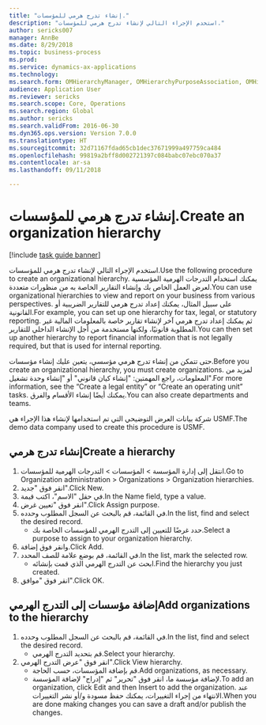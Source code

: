 ```yaml
--- 
title: "إنشاء تدرج هرمي للمؤسسات."
description: "استخدم الإجراء التالي لإنشاء تدرج هرمي للمؤسسات."
author: sericks007
manager: AnnBe
ms.date: 8/29/2018
ms.topic: business-process
ms.prod: 
ms.service: dynamics-ax-applications
ms.technology: 
ms.search.form: OMHierarchyManager, OMHierarchyPurposeAssociation, OMHierarchySelection, HierarchyDesigner
audience: Application User
ms.reviewer: sericks
ms.search.scope: Core, Operations
ms.search.region: Global
ms.author: sericks
ms.search.validFrom: 2016-06-30
ms.dyn365.ops.version: Version 7.0.0
ms.translationtype: HT
ms.sourcegitcommit: 32d71167fdad65cb1dec37671999a497759ca484
ms.openlocfilehash: 99819a2bff8d002721397c084babc07ebc070a37
ms.contentlocale: ar-sa
ms.lasthandoff: 09/11/2018

---
```

# <a name="create-an-organization-hierarchy"></a><span data-ttu-id="928c3-103">إنشاء تدرج هرمي للمؤسسات.</span><span class="sxs-lookup"><span data-stu-id="928c3-103">Create an organization hierarchy</span></span>

[!include [task guide banner](../../includes/task-guide-banner.md)]

<span data-ttu-id="928c3-104">استخدم الإجراء التالي لإنشاء تدرج هرمي للمؤسسات.</span><span class="sxs-lookup"><span data-stu-id="928c3-104">Use the following procedure to create an organizational hierarchy.</span></span> <span data-ttu-id="928c3-105">يمكنك استخدام التدرجات الهرمية المؤسسية لعرض العمل الخاص بك وإنشاء التقارير الخاصة به من منظورات متعددة.</span><span class="sxs-lookup"><span data-stu-id="928c3-105">You can use organizational hierarchies to view and report on your business from various perspectives.</span></span> <span data-ttu-id="928c3-106">على سبيل المثال، يمكنك إعداد تدرج هرمي للتقارير الضريبية أو القانونية.</span><span class="sxs-lookup"><span data-stu-id="928c3-106">For example, you can set up one hierarchy for tax, legal, or statutory reporting.</span></span> <span data-ttu-id="928c3-107">ثم يمكنك إعداد تدرج هرمي آخر لإنشاء تقارير خاصة بالمعلومات المالية غير المطلوبة قانونيًا، ولكنها مستخدمة من أجل الإنشاء الداخلي للتقارير.</span><span class="sxs-lookup"><span data-stu-id="928c3-107">You can then set up another hierarchy to report financial information that is not legally required, but that is used for internal reporting.</span></span> 



<span data-ttu-id="928c3-108">حتى تتمكن من إنشاء تدرج هرمي مؤسسي، يتعين عليك إنشاء مؤسسات.</span><span class="sxs-lookup"><span data-stu-id="928c3-108">Before you create an organizational hierarchy, you must create organizations.</span></span> <span data-ttu-id="928c3-109">لمزيد من المعلومات، راجع المهمتين: "إنشاء كيان قانوني" أو "إنشاء وحدة تشغيل".</span><span class="sxs-lookup"><span data-stu-id="928c3-109">For more information, see the “Create a legal entity” or “Create an operating unit” tasks.</span></span> <span data-ttu-id="928c3-110">يمكنك أيضًا إنشاء الأقسام والفرق.</span><span class="sxs-lookup"><span data-stu-id="928c3-110">You can also create departments and teams.</span></span> 



<span data-ttu-id="928c3-111">شركة بيانات العرض التوضيحي التي تم استخدامها لإنشاء هذا الإجراء هي USMF.</span><span class="sxs-lookup"><span data-stu-id="928c3-111">The demo data company used to create this procedure is USMF.</span></span>


## <a name="create-a-hierarchy"></a><span data-ttu-id="928c3-112">إنشاء تدرج هرمي</span><span class="sxs-lookup"><span data-stu-id="928c3-112">Create a hierarchy</span></span>
1. <span data-ttu-id="928c3-113">انتقل إلى إدارة المؤسسة > المؤسسات > التدرجات الهرمية للمؤسسات.</span><span class="sxs-lookup"><span data-stu-id="928c3-113">Go to Organization administration > Organizations > Organization hierarchies.</span></span>
2. <span data-ttu-id="928c3-114">انقر فوق "جديد".</span><span class="sxs-lookup"><span data-stu-id="928c3-114">Click New.</span></span>
3. <span data-ttu-id="928c3-115">في حقل "الاسم"، اكتب قيمة.</span><span class="sxs-lookup"><span data-stu-id="928c3-115">In the Name field, type a value.</span></span>
4. <span data-ttu-id="928c3-116">انقر فوق "تعيين غرض".</span><span class="sxs-lookup"><span data-stu-id="928c3-116">Click Assign purpose.</span></span>
5. <span data-ttu-id="928c3-117">في القائمة، قم بالبحث عن السجل المطلوب وحدده.</span><span class="sxs-lookup"><span data-stu-id="928c3-117">In the list, find and select the desired record.</span></span>
    * <span data-ttu-id="928c3-118">حدد غرضًا للتعيين إلى التدرج الهرمي للمؤسسات الخاصة بك.</span><span class="sxs-lookup"><span data-stu-id="928c3-118">Select a purpose to assign to your organization hierarchy.</span></span>  
6. <span data-ttu-id="928c3-119">وانقر فوق إضافة.</span><span class="sxs-lookup"><span data-stu-id="928c3-119">Click Add.</span></span>
7. <span data-ttu-id="928c3-120">في القائمة، قم بوضع علامة للصف المحدد.</span><span class="sxs-lookup"><span data-stu-id="928c3-120">In the list, mark the selected row.</span></span>
    * <span data-ttu-id="928c3-121">ابحث عن التدرج الهرمي الذي قمت بإنشائه.</span><span class="sxs-lookup"><span data-stu-id="928c3-121">Find the hierarchy you just created.</span></span>  
8. <span data-ttu-id="928c3-122">انقر فوق "موافق".</span><span class="sxs-lookup"><span data-stu-id="928c3-122">Click OK.</span></span>

## <a name="add-organizations-to-the-hierarchy"></a><span data-ttu-id="928c3-123">إضافة مؤسسات إلى التدرج الهرمي</span><span class="sxs-lookup"><span data-stu-id="928c3-123">Add organizations to the hierarchy</span></span>
1. <span data-ttu-id="928c3-124">في القائمة، قم بالبحث عن السجل المطلوب وحدده.</span><span class="sxs-lookup"><span data-stu-id="928c3-124">In the list, find and select the desired record.</span></span>
    * <span data-ttu-id="928c3-125">قم بتحديد التدرج الهرمي.</span><span class="sxs-lookup"><span data-stu-id="928c3-125">Select your hierarchy.</span></span>  
2. <span data-ttu-id="928c3-126">انقر فوق "عرض التدرج الهرمي".</span><span class="sxs-lookup"><span data-stu-id="928c3-126">Click View hierarchy.</span></span>
    * <span data-ttu-id="928c3-127">قم بإضافة المؤسسات، حسب الحاجة.</span><span class="sxs-lookup"><span data-stu-id="928c3-127">Add organizations, as necessary.</span></span>  
    * <span data-ttu-id="928c3-128">لإضافة مؤسسة ما، انقر فوق "تحرير" ثم "إدراج" لإضافة المؤسسة.</span><span class="sxs-lookup"><span data-stu-id="928c3-128">To add an organization, click Edit and then Insert to add the organization.</span></span>     <span data-ttu-id="928c3-129">عند الانتهاء من إجراء التغييرات، يمكنك حفظ مسودة و/أو نشر التغييرات.</span><span class="sxs-lookup"><span data-stu-id="928c3-129">When you are done making changes you can save a draft and/or publish the changes.</span></span>  


